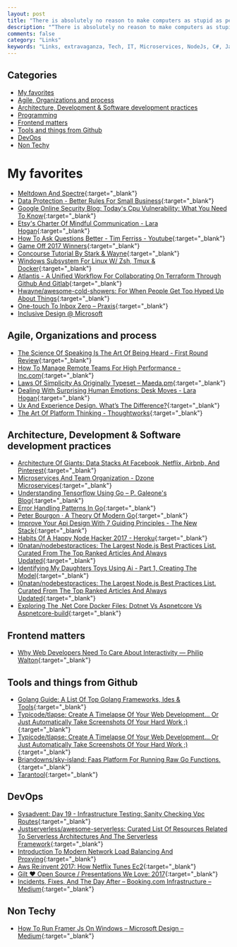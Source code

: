 ```yaml
---
layout: post
title: "There is absolutely no reason to make computers as stupid as people are."
description: "“There is absolutely no reason to make computers as stupid as people are.” – Nigel Jacob"
comments: false
category: "Links"
keywords: "Links, extravaganza, Tech, IT, Microservices, NodeJs, C#, Javascript, Solution architecture"
---
```


## Categories ##
* [My favorites](#favorites)
* [Agile, Organizations and process](#agile)
* [Architecture, Development & Software development practices](#development)
* [Programming](#net)
* [Frontend matters](#web)
* [Tools and things from Github](#tools)
* [DevOps](#devops)
* [Non Techy](#notechhere)

# My favorites<a name="favorites"></a> #
* [Meltdown And Spectre](https://meltdownattack.com/){:target="_blank"} 
* [Data Protection - Better Rules For Small Business](http://ec.europa.eu/justice/newsroom/data-protection/infographic/2017/index_en.htm){:target="_blank"}
* [Google Online Security Blog: Today's Cpu Vulnerability: What You Need To Know](https://security.googleblog.com/2018/01/todays-cpu-vulnerability-what-you-need.html){:target="_blank"}
* [Etsy's Charter Of Mindful Communication - Lara Hogan](http://larahogan.me/blog/charter-mindful-communication/){:target="_blank"}
* [How To Ask Questions Better - Tim Ferriss - Youtube](https://www.youtube.com/watch?v=ALMg-7-2trY){:target="_blank"}
* [Game Off 2017 Winners](https://github.com/blog/2483-game-off-2017-winners){:target="_blank"}
* [Concourse Tutorial By Stark & Wayne](http://concoursetutorial.com/){:target="_blank"}
* [Windows Subsystem For Linux W/ Zsh, Tmux & Docker](https://elithrar.github.io/article/windows-subsystem-linux-zsh-tmux-docker/){:target="_blank"}
* [Atlantis - A Unified Workflow For Collaborating On Terraform Through Github And Gitlab](https://atlantis.run/){:target="_blank"}
* [Hwayne/awesome-cold-showers: For When People Get Too Hyped Up About Things](https://github.com/hwayne/awesome-cold-showers){:target="_blank"}
* [One-touch To Inbox Zero – Praxis](https://praxis.fortelabs.co/one-touch-to-inbox-zero-a74cfa02e5bf){:target="_blank"}
* [Inclusive Design @ Microsoft](https://www.microsoft.com/en-us/design/inclusive)

## Agile, Organizations and process<a name="agile"></a> ##
* [The Science Of Speaking Is The Art Of Being Heard - First Round Review](http://firstround.com/review/the-science-of-speaking-is-the-art-of-being-heard/){:target="_blank"}
* [How To Manage Remote Teams For High Performance - Inc.com](https://www.inc.com/bruce-eckfeldt/how-to-manage-remote-teams-for-high-performance.html){:target="_blank"}
* [Laws Of Simplicity As Originally Typeset – Maeda.pm](https://maeda.pm/2017/12/24/laws-of-simplicity-as-originally-typeset/){:target="_blank"}
* [Dealing With Surprising Human Emotions: Desk Moves - Lara Hogan](http://larahogan.me/blog/desk-moves/){:target="_blank"}
* [Ux And Experience Design. What’s The Difference?](https://www.linkedin.com/pulse/ux-experience-design-whats-difference-chirryl-lee-ryan/?trackingId=sfyVfXr4qPgwla4XNzP8IA%3D%3D){:target="_blank"}
* [The Art Of Platform Thinking - Thoughtworks](https://www.thoughtworks.com/insights/blog/art-platform-thinking){:target="_blank"}

## Architecture, Development & Software development practices <a name="development"></a> ##
* [Architecture Of Giants: Data Stacks At Facebook, Netflix, Airbnb, And Pinterest](https://blog.keen.io/architecture-of-giants-data-stacks-at-facebook-netflix-airbnb-and-pinterest-9b7cd881af54?s=m3){:target="_blank"}
* [Microservices And Team Organization - Dzone Microservices](https://dzone.com/articles/microservices-and-team-organization){:target="_blank"}
* [Understanding Tensorflow Using Go – P. Galeone's Blog](https://pgaleone.eu/tensorflow/go/2017/05/29/understanding-tensorflow-using-go/){:target="_blank"}
* [Error Handling Patterns In Go](https://mijailovic.net/2017/05/09/error-handling-patterns-in-go/){:target="_blank"}
* [Peter Bourgon · A Theory Of Modern Go](http://peter.bourgon.org/blog/2017/06/09/theory-of-modern-go.html){:target="_blank"}
* [Improve Your Api Design With 7 Guiding Principles - The New Stack](https://thenewstack.io/improve-api-design-7-guiding-principles/){:target="_blank"}
* [Habits Of A Happy Node Hacker 2017 - Heroku](https://blog.heroku.com/node-habits-2017){:target="_blank"}
* [I0natan/nodebestpractices: The Largest Node.js Best Practices List. Curated From The Top Ranked Articles And Always Updated](https://github.com/i0natan/nodebestpractices){:target="_blank"}
* [Identifying My Daughters Toys Using Ai - Part 1, Creating The Model](https://www.jimbobbennett.io/identifying-my-daughters-toys-using-ai/){:target="_blank"}
* [I0natan/nodebestpractices: The Largest Node.js Best Practices List. Curated From The Top Ranked Articles And Always Updated](https://github.com/i0natan/nodebestpractices){:target="_blank"}
* [Exploring The .Net Core Docker Files: Dotnet Vs Aspnetcore Vs Aspnetcore-build](https://andrewlock.net/exploring-the-net-core-docker-files-dotnet-vs-aspnetcore-vs-aspnetcore-build/){:target="_blank"}

## Frontend matters <a name="web"></a> ##
* [Why Web Developers Need To Care About Interactivity — Philip Walton](https://philipwalton.com/articles/why-web-developers-need-to-care-about-interactivity/){:target="_blank"}

## Tools and things from Github <a name="tools"></a> ##
* [Golang Guide: A List Of Top Golang Frameworks, Ides & Tools](https://medium.com/@quintinglvr/golang-guide-a-list-of-top-golang-frameworks-ides-tools-e7c7866e96c9){:target="_blank"}
* [Typicode/tlapse: Create A Timelapse Of Your Web Development... Or Just Automatically Take Screenshots Of Your Hard Work ;)](https://github.com/typicode/tlapse){:target="_blank"}
* [Typicode/tlapse: Create A Timelapse Of Your Web Development... Or Just Automatically Take Screenshots Of Your Hard Work ;)](https://github.com/typicode/tlapse){:target="_blank"}
* [Briandowns/sky-island: Faas Platform For Running Raw Go Functions.](https://github.com/briandowns/sky-island){:target="_blank"}
* [Tarantool](https://github.com/tarantool){:target="_blank"}
## DevOps<a name="devops"></a> ##
* [Sysadvent: Day 19 - Infrastructure Testing: Sanity Checking Vpc Routes](http://sysadvent.blogspot.dk/2017/12/day-19-infrastructure-testing-sanity.html){:target="_blank"}
* [Justserverless/awesome-serverless: Curated List Of Resources Related To Serverless Architectures And The Serverless Framework](https://github.com/JustServerless/awesome-serverless){:target="_blank"}
* [Introduction To Modern Network Load Balancing And Proxying](https://blog.envoyproxy.io/introduction-to-modern-network-load-balancing-and-proxying-a57f6ff80236){:target="_blank"}
* [Aws Re:invent 2017: How Netflix Tunes Ec2](http://www.brendangregg.com/blog/2017-12-31/reinvent-netflix-ec2-tuning.html){:target="_blank"}
* [Gilt ♥ Open Source / Presentations We Love: 2017](http://tech.gilt.com/presentations/2017/12/30/presentations-we-love){:target="_blank"}
* [Incidents, Fixes, And The Day After – Booking.com Infrastructure – Medium](https://medium.com/booking-com-infrastructure/incidents-fixes-and-the-day-after-c5d9aeae28c3?__s=6izvcszagfpuqzzmdi2h){:target="_blank"}

## Non Techy<a name="notechere"></a> ##
* [How To Run Framer Js On Windows – Microsoft Design – Medium](https://medium.com/microsoft-design/how-to-run-framer-js-on-windows-94e6a06abfe4){:target="_blank"}